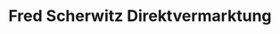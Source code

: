 ---
title: "Fred Scherwitz Direktvermarktung"
url: /willstaett/fred-scherwitz-direktvermarktung/
shop: Hofladen
---